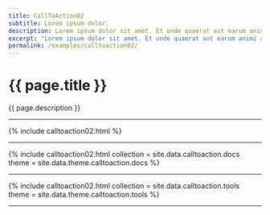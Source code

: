 ```yaml
---
title: CallToAction02
subtitle: Lorem ipsum dolor.
description: Lorem ipsum dolor sit amet. Et unde quaerat aut earum animi aut explicabo saepe qui quibusdam accusamus ut velit asperiores vel natus temporibus. Qui sapiente saepe qui totam saepe est suscipit quia vel error provident cum omnis eius aut galisum rem nulla dolor? Qui internos voluptas est nulla odit est temporibus expedita eos quidem cumque. Ea voluptates eligendi quo rerum libero et molestiae harum vel fugit magni et cupiditate optio At quia consequuntur ut exercitationem laboriosam. Cum blanditiis voluptatibus At amet sunt At quia deleniti id quibusdam neque ut odio placeat.
excerpt: "Lorem ipsum dolor sit amet. Et unde quaerat aut earum animi aut explicabo saepe qui quibusdam accusamus ut velit asperiores vel natus temporibus."
permalink: /examples/calltoaction02/
---
```


<h1>{{ page.title }}</h1>
<p class = "text-justify">{{ page.description }}</p>

<hr>
{% include calltoaction02.html %}<hr>
{% include calltoaction02.html collection = site.data.calltoaction.docs theme = site.data.theme.calltoaction.docs %}<hr>
{% include calltoaction02.html collection = site.data.calltoaction.tools theme = site.data.theme.calltoaction.tools %}<hr>
